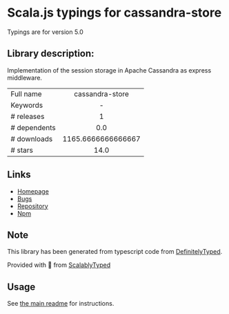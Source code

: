 
# Scala.js typings for cassandra-store

Typings are for version 5.0

## Library description:
Implementation of the session storage in Apache Cassandra as express middleware.

|                    |                 |
| ------------------ | :-------------: |
| Full name          | cassandra-store |
| Keywords           | - |
| # releases         | 1 |
| # dependents       | 0.0 |
| # downloads        | 1165.6666666666667 |
| # stars            | 14.0 |

## Links
- [Homepage](https://github.com/webcc/cassandra-store#readme)
- [Bugs](https://github.com/webcc/cassandra-store/issues)
- [Repository](https://github.com/webcc/cassandra-store)
- [Npm](https://www.npmjs.com/package/cassandra-store)
    


## Note
This library has been generated from typescript code from [DefinitelyTyped](https://definitelytyped.org).

Provided with :purple_heart: from [ScalablyTyped](https://github.com/oyvindberg/ScalablyTyped)

## Usage
See [the main readme](../../readme.md) for instructions.


